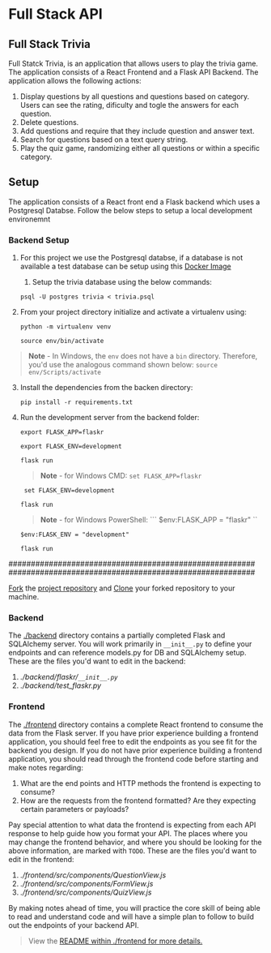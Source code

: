 # Full Stack API


## Full Stack Trivia
Full Statck Trivia, is an application that allows users to play the trivia game. The application consists of a React Frontend and a Flask API Backend. The application allows the following actions:

1. Display questions by all questions and questions based on category. Users can see the rating, dificulty and togle the answers for each question.
2. Delete questions.
3. Add questions and require that they include question and answer text.
4. Search for questions based on a text query string.
5. Play the quiz game, randomizing either all questions or within a specific category.

## Setup

The application consists of a React front end a Flask backend which uses a Postgresql Databse. Follow the below steps to setup a local development environemnt
### Backend Setup
1. For this project we use the Postgresql databse, if a database is not available a test database can be setup using this [Docker Image](https://github.com/wallandall/postgres)
   1. Setup the trivia database using the below commands:
   
   ```psql -U postgres trivia < trivia.psql```

2. From your project directory initialize and activate a virtualenv using: 
   
   ``` python -m virtualenv venv ```
   
   ```source env/bin/activate ```

>**Note** - In Windows, the `env` does not have a `bin` directory. Therefore, you'd use the analogous command shown below:
    ``` source env/Scripts/activate ```

3. Install the dependencies from the backen directory:
   
    ``` pip install -r requirements.txt ```

4. Run the development server from the backend folder:
   
   ``` export FLASK_APP=flaskr ``` 

   ``` export FLASK_ENV=development ```

   ``` flask run ```
   
   >**Note** - for Windows CMD:
    ``` set FLASK_APP=flaskr ``` 

   ``` set FLASK_ENV=development```
   
   ``` flask run ```

    >**Note** - for Windows PowerShell:
    ``` $env:FLASK_APP = "flaskr" `` 

   ``` $env:FLASK_ENV = "development" ```
   
   ``` flask run ```






#######################################################
#######################################################

[Fork](https://help.github.com/en/articles/fork-a-repo) the [project repository](https://github.com/wallandall/trivia-app.git) and [Clone](https://help.github.com/en/articles/cloning-a-repository) your forked repository to your machine. 

### Backend
The [./backend](https://github.com/udacity/FSND/blob/master/projects/02_trivia_api/starter/backend/README.md) directory contains a partially completed Flask and SQLAlchemy server. You will work primarily in `__init__.py` to define your endpoints and can reference models.py for DB and SQLAlchemy setup. These are the files you'd want to edit in the backend:

1. *./backend/flaskr/`__init__.py`*
2. *./backend/test_flaskr.py*


### Frontend

The [./frontend](https://github.com/udacity/FSND/blob/master/projects/02_trivia_api/starter/frontend/README.md) directory contains a complete React frontend to consume the data from the Flask server. If you have prior experience building a frontend application, you should feel free to edit the endpoints as you see fit for the backend you design. If you do not have prior experience building a frontend application, you should read through the frontend code before starting and make notes regarding:

1. What are the end points and HTTP methods the frontend is expecting to consume?
2. How are the requests from the frontend formatted? Are they expecting certain parameters or payloads? 

Pay special attention to what data the frontend is expecting from each API response to help guide how you format your API. The places where you may change the frontend behavior, and where you should be looking for the above information, are marked with `TODO`. These are the files you'd want to edit in the frontend:

1. *./frontend/src/components/QuestionView.js*
2. *./frontend/src/components/FormView.js*
3. *./frontend/src/components/QuizView.js*


By making notes ahead of time, you will practice the core skill of being able to read and understand code and will have a simple plan to follow to build out the endpoints of your backend API. 



>View the [README within ./frontend for more details.](./frontend/README.md)
